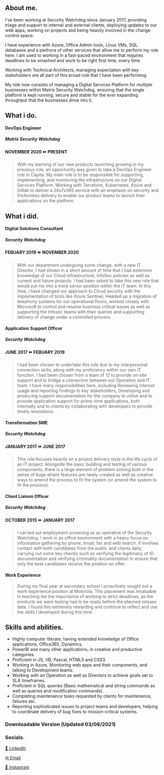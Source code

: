 ## About me.

I've been working at Security Watchdog since January 2017, providing triage and support to internal and external clients, deploying updates to our web apps, working on projects and being heavily involved in the change control space. 

I have experience with Azure, Office Admin tools, Linux VMs, SQL databases and a plethora of other services that allow me to perform my role here. I am used to working in a fast-paced environment that requires deadlines to be smashed and work to be right first time, every time. 

Working with Technical Architects, managing expectation with key stakeholders are all part of this broad role that I have been performing.

My role now consists of managing a Digital Services Platform for multiple businesses within Matrix Security Watchdog, ensuring that the single platform is kept running, secure and stable for the ever expanding throughput that the businesses drive into it. 

## What i do.
#### DevOps Engineer
##### Matrix Security Watchdog
#### NOVEMBER 2020 ⏩ PRESENT
> With my learning of our new products launching growing in my previous role, an opportunity was given to take a DevOps Engineer role in Capita.  My main role is to be responsible for supporting, implementing, and monitoring the infrastructure on our Digital Services Platform. Working with Terraform, Kubernetes, Azure and Gitlab to deliver a 24x7x365 service with an emphasis on security and frictionless delivery to enable our product teams to launch their applications on the platform. 

## What i did.

#### Digital Solutions Consultant
##### Security Watchdog
#### FEBUARY 2019 ⏩ NOVEMBER 2020
> With our department undergoing some change, with a new IT Director, I had shown in a short amount of time that I had extensive knowledge of our Cloud infrastructure, InfoSec policies as well as current and future projects. I had been asked to take this new role that would put me into a more senior position within the IT team. In this time, I have changed our approach to Cloud security with the implementation of tools like Azure Sentinel, Headed up a migration of telephony systems for our operational floors, worked closely with Microsoft to control and resolve business critical issues as well as supporting the Infosec teams with their queries and supporting delivery of change under a controlled process.

#### Application Support Officer
##### Security Watchdog
#### JUNE 2017 ⏩ FEBUARY 2019
>I had been chosen to undertake this role due to my interpersonal connection skills, along with my proficiency within our own IT function. I had been chosen from a team of 12 to provide on-site support and to bridge a connection between our Operation and IT team. I have many responsibilities here, including Reviewing internet usage and reporting findings to key stakeholders, Developing and producing support documentation for the company to utilise and to provide application support for prime-time applications, both internally and to clients by collaborating with developers to provide timely resolutions.

#### Transformation SME
##### Security Watchdog
#### JANUARY 2017 ⏩ JUNE 2017
>This role focuses heavily on a project delivery style in the life cycle of an IT project. Alongside the basic building and testing of various components, there is a large element of problem solving both in the sense of bugs where features are newly created as well as creative ways to amend the process to fit the system (or amend the system to fit the process).

#### Client Liaison Officer
##### Security Watchdog
#### OCTOBER 2015 ⏩ JANUARY 2017
>I carried out employment screening as an operative of the Security Watchdog. I work in an office environment with a heavy focus on information gathering by phone, email, fax and web search. It involves contact with both candidates from the public and clients daily, carrying out some key checks such as verifying the legitimacy of ID documentation and verifying criminality documentation to ensure that only the best candidates receive the position on offer.

#### Work Experience
>During my final year at secondary school I proactively sought out a work experience position at Motorola. This placement was invaluable in teaching me the importance of working to strict deadlines, as the products we were testing had to be ready before the planned release date. I found this extremely rewarding and continue to reflect and use the skills I developed during this time.

## Skills and abilities. 
* Highly computer literate, having extended knowledge of Office applications, Office365, Dynamics, 
* PowerBI and many other applications, in creative and productive categories.
* Proficient in JS, VB, Pascal, HTML5 and CSS3.
* Working in Azure, Monitoring web apps and their components, and talking to Development teams.
* Working with an Operation as well as Directors to achieve goals set to SLA timeframes.
* Proficient in SQL queries (Basic mathematical and string commands as well as queries and modification commands).
* Completing maintenance tasks requested by clients for maintenance, failures etc.
* Reporting sophisticated issues to project teams and developers, helping to coordinate delivery of bug fixes to mission-critical systems.

### Downloadable Version (Updated 03/08/2021)

### Socials.
[👔 LinkedIn](https://www.linkedin.com/in/kieron-harding-32bb23109/)

[✉ Email](mailto:khdd@icloud.com)

[📸 Instagram](https://www.instagram.com/keyringhardhat/)

